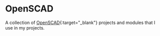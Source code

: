 # OpenSCAD
A collection of [OpenSCAD](https://openscad.org/){:target="_blank"} projects and modules that I use in my projects.
